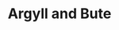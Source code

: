 ---
schema: default
title: Argyll and Bute
description: Health and social care partnership for the Argyll and Bute area
logo: ''
type:
- Other Scottish Govt agency
portal_url: ''
org_url: 
twitter_handle: 
wikidata_qid: Q108837075
wdtk_id: 
---